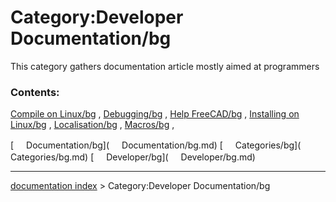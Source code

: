 # Category:Developer Documentation/bg
This category gathers documentation article mostly aimed at programmers

### Contents:

[Compile on Linux/bg](Compile_on_Linux/bg.md) , [Debugging/bg](Debugging/bg.md) , [Help FreeCAD/bg](Help_FreeCAD/bg.md) , [Installing on Linux/bg](Installing_on_Linux/bg.md) , [Localisation/bg](Localisation/bg.md) , [Macros/bg](Macros/bg.md) ,

[<img src="images/Property.png" style="width:16px"> Documentation/bg](<img src="images/Property.png" style="width:16px"> Documentation/bg.md) [<img src="images/Property.png" style="width:16px"> Categories/bg](<img src="images/Property.png" style="width:16px"> Categories/bg.md) [<img src="images/Property.png" style="width:16px"> Developer/bg](<img src="images/Property.png" style="width:16px"> Developer/bg.md)

---
[documentation index](../README.md) > Category:Developer Documentation/bg
